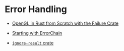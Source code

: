 # Error Handling

* [OpenGL in Rust from Scratch with the Failure Crate](https://nercury.github.io/rust/opengl/tutorial/2018/02/15/opengl-in-rust-from-scratch-08-failure.html)

* [Starting with ErrorChain](https://brson.github.io/2016/11/30/starting-with-error-chain)

* [`ignore-result` crate](https://neosmart.net/blog/2018/rust-ignore-result/)